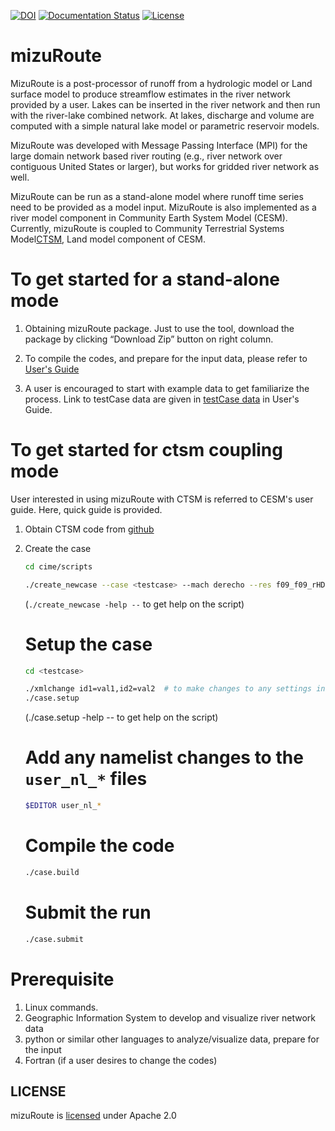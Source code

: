 [![DOI](https://zenodo.org/badge/DOI/10.5281/zenodo.595402.svg)](https://doi.org/10.5281/zenodo.595402)
[![Documentation Status](https://readthedocs.org/projects/mizuroute/badge/?version=main)](https://mizuroute.readthedocs.io/en/main/?badge=main)
[![License](https://img.shields.io/badge/License-Apache_2.0-blue.svg)](https://www.apache.org/licenses/LICENSE-2.0)

# mizuRoute
MizuRoute is a post-processor of runoff from a hydrologic model or Land surface model to produce streamflow estimates in the river network provided by a user. 
Lakes can be inserted in the river network and then run with the river-lake combined network. At lakes, discharge and volume are computed with a simple natural lake model or parametric reservoir models.  

MizuRoute was developed with Message Passing Interface (MPI) for the large domain network based river routing (e.g., river network over contiguous United States or larger), but works for gridded river network as well.

MizuRoute can be run as a stand-alone model where runoff time series need to be provided as a model input. MizuRoute is also implemented as a river model component in Community Earth System Model (CESM).
Currently, mizuRoute is coupled to  Community Terrestrial Systems Model[CTSM](https://github.com/ESCOMP/CTSM), Land model component of CESM. 

# To get started for a stand-alone mode
1. Obtaining mizuRoute package. Just to use the tool, download the package by clicking “Download Zip” button on right column. 

2. To compile the codes, and prepare for the input data, please refer to [User's Guide](https://mizuroute.readthedocs.io/en/main/)

3. A user is encouraged to start with example data to get familiarize the process. Link to testCase data are given in [testCase data](https://mizuroute.readthedocs.io/en/main/users_guide/testCase.html) in User's Guide.

# To get started for ctsm coupling mode

User interested in using mizuRoute with CTSM is referred to CESM's user guide. Here, quick guide is provided.  

1. Obtain CTSM code from [github](https://github.com/ESCOMP/CTSM/tree/master)

2. Create the case

   ```bash
   cd cime/scripts
   ```

   ```bash
   ./create_newcase --case <testcase> --mach derecho --res f09_f09_rHDMAlk_mg17 -compset I2000Clm60SpMizGs 
   ```
   (`./create_newcase -help --` to get help on the script)

   # Setup the case

   ```bash
   cd <testcase>
   ```

   ```bash
   ./xmlchange id1=val1,id2=val2  # to make changes to any settings in the env_*.xml files
   ./case.setup
   ```
   (./case.setup -help -- to get help on the script)

   # Add any namelist changes to the `user_nl_*` files

   ```bash
   $EDITOR user_nl_*
   ```

   # Compile the code

   ```bash
   ./case.build
   ```

   # Submit the run

   ```bash
   ./case.submit
   ```

# Prerequisite 
 1. Linux commands.
 2. Geographic Information System to develop and visualize river network data
 3. python or similar other languages to analyze/visualize data, prepare for the input
 4. Fortran (if a user desires to change the codes)


LICENSE
-------

mizuRoute is [licensed](LICENSE.txt) under Apache 2.0
